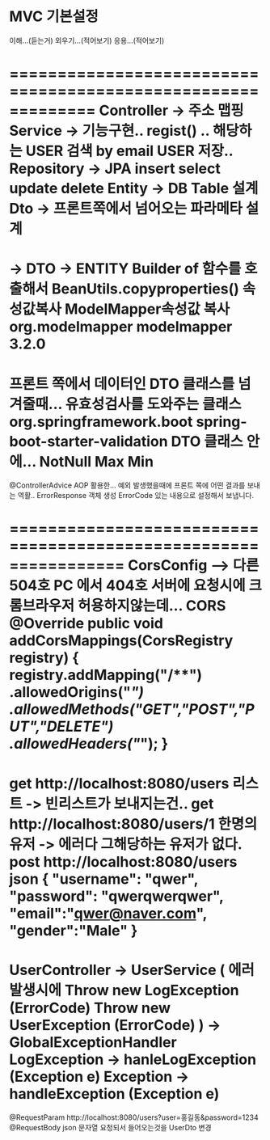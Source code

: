 MVC 기본설정 
============================================================
이해...(듣는거) 외우기...(적어보기) 응용...(적어보기)

=============================================================
Controller -> 주소 맵핑
Service -> 기능구현..
regist() .. 해당하는 USER 검색 by email
USER 저장..
Repository -> JPA
insert select update delete
Entity
-> DB Table 설계
Dto
-> 프론트쪽에서 넘어오는 파라메타 설계
=============================================================
-> DTO -> ENTITY
Builder of 함수를 호출해서
BeanUtils.copyproperties() 속성값복사
ModelMapper속성값 복사
<dependency>
    <groupId>org.modelmapper</groupId>
    <artifactId>modelmapper</artifactId>
    <version>3.2.0</version>
</dependency>
=============================================================
프론트 쪽에서 데이터인 DTO 클래스를 넘겨줄때... 유효성검사를 도와주는 클래스
<dependency>
    <groupId>org.springframework.boot</groupId>
    <artifactId>spring-boot-starter-validation</artifactId>
</dependency>
DTO 클래스 안에... NotNull Max Min
=============================================================
@ControllerAdvice
AOP 활용한...
예외 발생했을때에 프론트 쪽에 어떤 결과를 보내는 역활..
ErrorResponse 객체 생성
 ErrorCode 있는 내용으로 설정해서 보냅니다.

================================================================
CorsConfig --> 다른 504호 PC 에서 404호 서버에 요청시에
크롬브라우저 허용하지않는데... CORS  
@Override
public void addCorsMappings(CorsRegistry registry) {
    registry.addMapping("/**")
    .allowedOrigins("*")
    .allowedMethods("GET","POST","PUT","DELETE")
    .allowedHeaders("*");
}
==================================================================
get http://localhost:8080/users   리스트
-> 빈리스트가 보내지는건..
get http://localhost:8080/users/1 한명의유저
-> 에러다 그해당하는 유저가 없다.
post http://localhost:8080/users
json {
"username": "qwer",
"password": "qwerqwerqwer",
"email":"qwer@naver.com",
"gender":"Male"
}
==================================================================
UserController -> UserService
( 
에러 발생시에
Throw new LogException (ErrorCode)
Throw new UserException (ErrorCode)
)
->
GlobalExceptionHandler
LogException -> hanleLogException (Exception e)
Exception -> handleException (Exception e)
=====================================================================
@RequestParam 
http://localhost:8080/users?user=홍길동&password=1234
@RequestBody
json 문자열 요청되서 들어오는것을 UserDto 변경





